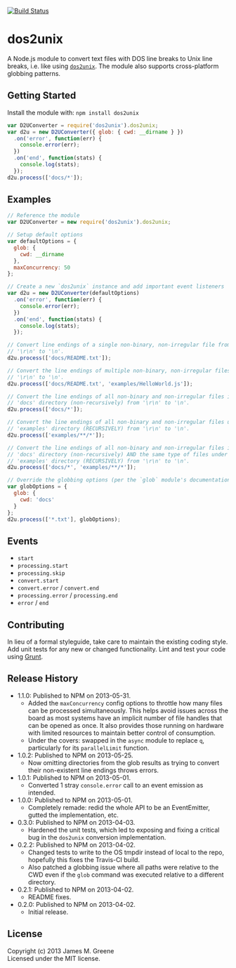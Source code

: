 [![Build Status](https://travis-ci.org/JamesMGreene/node-dos2unix.png)](https://travis-ci.org/JamesMGreene/node-dos2unix)

# dos2unix

A Node.js module to convert text files with DOS line breaks to Unix line breaks, i.e. like using [`dos2unix`][dos2unix].
The module also supports cross-platform globbing patterns.

## Getting Started
Install the module with: `npm install dos2unix`

```js
var D2UConverter = require('dos2unix').dos2unix;
var d2u = new D2UConverter({ glob: { cwd: __dirname } })
  .on('error', function(err) {
    console.error(err);
  })
  .on('end', function(stats) {
    console.log(stats);
  });
d2u.process(['docs/*']);
```

## Examples
```js
// Reference the module
var D2UConverter = new require('dos2unix').dos2unix;

// Setup default options
var defaultOptions = {
  glob: {
    cwd: __dirname
  },
  maxConcurrency: 50
};

// Create a new `dos2unix` instance and add important event listeners
var d2u = new D2UConverter(defaultOptions)
  .on('error', function(err) {
    console.error(err);
  })
  .on('end', function(stats) {
    console.log(stats);
  });

// Convert line endings of a single non-binary, non-irregular file from
// '\r\n' to '\n'.
d2u.process(['docs/README.txt']);

// Convert the line endings of multiple non-binary, non-irregular files from
// '\r\n' to '\n'.
d2u.process(['docs/README.txt', 'examples/HelloWorld.js']);

// Convert the line endings of all non-binary and non-irregular files in the
// 'docs' directory (non-recursively) from '\r\n' to '\n'.
d2u.process(['docs/*']);

// Convert the line endings of all non-binary and non-irregular files under the
// 'examples' directory (RECURSIVELY) from '\r\n' to '\n'.
d2u.process(['examples/**/*']);

// Convert the line endings of all non-binary and non-irregular files in the
// 'docs' directory (non-recursively) AND the same type of files under the
// 'examples' directory (RECURSIVELY) from '\r\n' to '\n'.
d2u.process(['docs/*', 'examples/**/*']);

// Override the globbing options (per the `glob` module's documentation)
var globOptions = {
  glob: {
    cwd: 'docs'
  }
};
d2u.process(['*.txt'], globOptions);
```

## Events
 - `start`
 - `processing.start`
 - `processing.skip`
 - `convert.start`
 - `convert.error` / `convert.end`
 - `processing.error` / `processing.end`
 - `error` / `end`

## Contributing
In lieu of a formal styleguide, take care to maintain the existing coding style. Add unit tests
for any new or changed functionality. Lint and test your code using [Grunt](http://gruntjs.com/).

## Release History
 - 1.1.0: Published to NPM on 2013-05-31.
    - Added the `maxConcurrency` config options to throttle how many files can be processed
      simultaneously. This helps avoid issues across the board as most systems have an implicit
      number of file handles that can be opened as once. It also provides those running on
      hardware with limited resources to maintain better control of consumption.
    - Under the covers: swapped in the `async` module to replace `q`, particularly for its
      `parallelLimit` function.
 - 1.0.2: Published to NPM on 2013-05-25.
    - Now omitting directories from the glob results as trying to convert their non-existent line
      endings throws errors.
 - 1.0.1: Published to NPM on 2013-05-01.
    - Converted 1 stray `console.error` call to an event emission as intended.
 - 1.0.0: Published to NPM on 2013-05-01.
    - Completely remade: redid the whole API to be an EventEmitter, gutted the implementation, etc.
 - 0.3.0: Published to NPM on 2013-04-03.
    - Hardened the unit tests, which led to exposing and fixing a critical bug in the `dos2unix`
      conversion implementation.
 - 0.2.2: Published to NPM on 2013-04-02.
    - Changed tests to write to the OS tmpdir instead of local to the repo, hopefully this fixes
      the Travis-CI build.
    - Also patched a globbing issue where all paths were relative to the CWD even if the `glob`
      command was executed relative to a different directory.
 - 0.2.1: Published to NPM on 2013-04-02.
    - README fixes.
 - 0.2.0: Published to NPM on 2013-04-02.
    - Initial release.

## License
Copyright (c) 2013 James M. Greene  
Licensed under the MIT license.



[dos2unix]: http://sourceforge.net/projects/dos2unix/?source=dlp "dos2unix site"